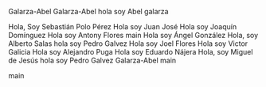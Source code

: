 Galarza-Abel
Galarza-Abel
hola soy Abel galarza 

Hola, Soy Sebastián Polo Pérez
Hola soy Juan José
Hola soy Joaquín Domínguez
Hola soy Antony Flores
main
Hola soy Ángel González
Hola, soy Alberto Salas
hola soy Pedro Galvez
Hola soy Joel Flores
Hola soy Victor Galicia
Hola soy Alejandro Puga
Hola soy Eduardo Nájera 
Hola, soy Miguel de Jesús 
hola soy Pedro Galvez
Galarza-Abel
 main

 main
